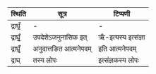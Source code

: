 | स्थिति | सूत्र | टिप्पणी |
| ----- | ------- | ------ |
| द्राघृँ॒ | - | - |
| द्राघृँ॒ | उपदेशेऽजनुनासिक इत् | ऋँ-इत्यस्य इत्संज्ञा |
| द्राघृँ॒ | अनुदात्तङित आत्मनेपदम् | इति आत्मनेपदम् |
| द्राघ् | तस्य लोपः | इत्संज्ञकस्य लोपः |
